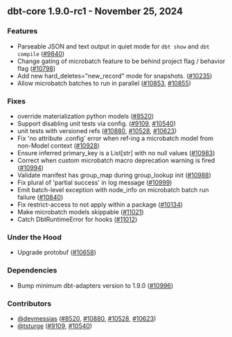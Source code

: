 ## dbt-core 1.9.0-rc1 - November 25, 2024

### Features

- Parseable JSON and text output in quiet mode for `dbt show` and `dbt compile` ([#9840](https://github.com/dbt-labs/dbt-core/issues/9840))
- Change gating of microbatch feature to be behind project flag / behavior flag ([#10798](https://github.com/dbt-labs/dbt-core/issues/10798))
- Add new hard_deletes="new_record" mode for snapshots. ([#10235](https://github.com/dbt-labs/dbt-core/issues/10235))
- Allow microbatch batches to run in parallel ([#10853](https://github.com/dbt-labs/dbt-core/issues/10853), [#10855](https://github.com/dbt-labs/dbt-core/issues/10855))

### Fixes

-  override materialization python models ([#8520](https://github.com/dbt-labs/dbt-core/issues/8520))
- Support disabling unit tests via config. ([#9109](https://github.com/dbt-labs/dbt-core/issues/9109), [#10540](https://github.com/dbt-labs/dbt-core/issues/10540))
- unit tests with versioned refs ([#10880](https://github.com/dbt-labs/dbt-core/issues/10880), [#10528](https://github.com/dbt-labs/dbt-core/issues/10528), [#10623](https://github.com/dbt-labs/dbt-core/issues/10623))
- Fix 'no attribute .config' error when ref-ing a microbatch model from non-Model context ([#10928](https://github.com/dbt-labs/dbt-core/issues/10928))
- Ensure inferred primary_key is a List[str] with no null values  ([#10983](https://github.com/dbt-labs/dbt-core/issues/10983))
- Correct when custom microbatch macro deprecation warning is fired ([#10994](https://github.com/dbt-labs/dbt-core/issues/10994))
- Validate manifest has group_map during group_lookup init ([#10988](https://github.com/dbt-labs/dbt-core/issues/10988))
- Fix plural of 'partial success' in log message ([#10999](https://github.com/dbt-labs/dbt-core/issues/10999))
- Emit batch-level exception with node_info on microbatch batch run failure ([#10840](https://github.com/dbt-labs/dbt-core/issues/10840))
- Fix restrict-access to not apply within a package ([#10134](https://github.com/dbt-labs/dbt-core/issues/10134))
- Make microbatch models skippable ([#11021](https://github.com/dbt-labs/dbt-core/issues/11021))
- Catch DbtRuntimeError for hooks ([#11012](https://github.com/dbt-labs/dbt-core/issues/11012))

### Under the Hood

- Upgrade protobuf ([#10658](https://github.com/dbt-labs/dbt-core/issues/10658))

### Dependencies

- Bump minimum dbt-adapters version to 1.9.0 ([#10996](https://github.com/dbt-labs/dbt-core/issues/10996))

### Contributors
- [@devmessias](https://github.com/devmessias) ([#8520](https://github.com/dbt-labs/dbt-core/issues/8520), [#10880](https://github.com/dbt-labs/dbt-core/issues/10880), [#10528](https://github.com/dbt-labs/dbt-core/issues/10528), [#10623](https://github.com/dbt-labs/dbt-core/issues/10623))
- [@tsturge](https://github.com/tsturge) ([#9109](https://github.com/dbt-labs/dbt-core/issues/9109), [#10540](https://github.com/dbt-labs/dbt-core/issues/10540))
